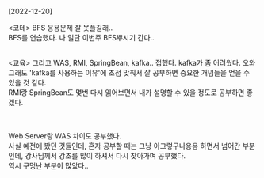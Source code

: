 [2022-12-20]

<코테>
BFS 응용문제 잘 못풀길래.. <br>
BFS를 연습했다.
나 일단 이번주 BFS뿌시기 간다..

<br>
<교육> 그리고 WAS, RMI, SpringBean, kafka.. 접했다. kafka가 좀 어려웠다. 오와 그래도 'kafka를 사용하는 이유'에 초점 맞춰서 잘 공부하면 중요한 개념들을 얻을 수 있을 것 같다. <br>
RMI랑 SpringBean도 몇번 다시 읽어보면서 내가 설명할 수 있을 정도로 공부하면 좋겠다.

<br><br>
Web Server랑 WAS 차이도 공부했다.<br> 사실 예전에 봤던 것들인데, 혼자 공부할 때는 그냥 아그렇구나용용 하면서 넘어간 부분인데, 강사님께서 강조를 많이 하셔서 다시 찾아가며 공부했다. <br>
역시 구멍난 부분이 많았다..
